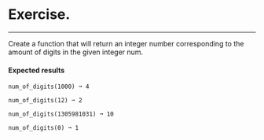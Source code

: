 # Exercise.

---

Create a function that will return an integer number corresponding to the amount of digits in the given integer num.

#### Expected results

```
num_of_digits(1000) ➞ 4

num_of_digits(12) ➞ 2

num_of_digits(1305981031) ➞ 10

num_of_digits(0) ➞ 1
```
